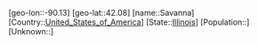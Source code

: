 ﻿---
location: [42.08,-90.13]
type: City
tags:
- geo/City


SpocWebEntityId: 33978
isDeleted: false
confidential: public

---
[geo-lon::-90.13]
[geo-lat::42.08]
[name::Savanna]
[Country::[United_States_of_America](geo/Continent/North-America/United_States_of_America.md)]
[State::[Illinois](geo/Continent/North-America/United_States_of_America/Illinois.md)]
[Population::]
[Unknown::]


